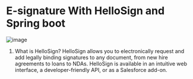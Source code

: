 # E-signature With HelloSign and Spring boot

![image](https://user-images.githubusercontent.com/47373251/119749937-17468e00-be90-11eb-925c-27629c69cafe.png)

1. What is HelloSign?
HelloSign allows you to electronically request and add legally binding signatures to any document, from new hire agreements to loans to NDAs. HelloSign is available in an intuitive web interface, a developer-friendly API, or as a Salesforce add-on.

